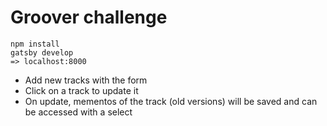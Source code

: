 # Groover challenge

```
npm install
gatsby develop
=> localhost:8000
```

- Add new tracks with the form
- Click on a track to update it
- On update, mementos of the track (old versions) will be saved and can be accessed with a select
